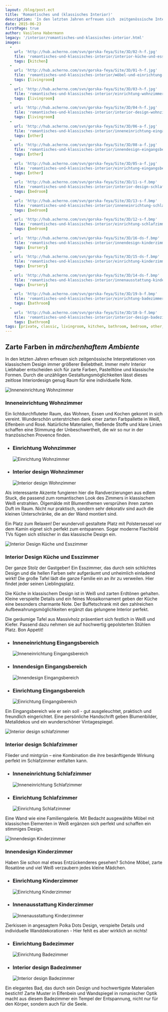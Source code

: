 ```yaml
---
layout: /blog/post.ect
title: 'Romantisches und (klassisches Interior)'
description: 'In den letzten Jahren erfreuen sich  zeitgenössische Interpretationen von klassischem Design immer größerer Beliebtheit. Immer mehr Interior Liebhaber entscheiden sich für zarte Farben, Pastelltöne und klassische Formen.'
date: 2015-06-23
firstPage: true
author: Vasilena Habermann
legacy: '/interior/romantisches-und-klassisches-interior.html'
images:
  -
    url: 'http://hub.acherno.com/svn/gorska-feya/Site/3D/02-h-f.jpg'
    file: 'romantisches-und-klassisches-interior/interior-küche-und-esszimmer.jpg'
    tags: [kitchen]
  -
    url: 'http://hub.acherno.com/svn/gorska-feya/Site/3D/01-h-f.jpg'
    file: 'romantisches-und-klassisches-interior/мöbel-und-einrichtung-wohnzimmer.jpg'
    tags: [livingroom]
  -
    url: 'http://hub.acherno.com/svn/gorska-feya/Site/3D/03-h-f.jpg'
    file: 'romantisches-und-klassisches-interior/einrichtung-wohnzimmer.jpg'
    tags: [livingroom]
  -
    url: 'http://hub.acherno.com/svn/gorska-feya/Site/3D/04-h-f.jpg'
    file: 'romantisches-und-klassisches-interior/interior-design-wohnzimmer.jpg'
    tags: [livingroom]
  -
    url: 'http://hub.acherno.com/svn/gorska-feya/Site/3D/06-a-f.jpg'
    file: 'romantisches-und-klassisches-interior/inneneinrichtung-eingangsbereich.jpg'
    tags: [other]
  -
    url: 'http://hub.acherno.com/svn/gorska-feya/Site/3D/08-a-f.jpg'
    file: 'romantisches-und-klassisches-interior/innendesign-eingangsbereich.jpg'
    tags: [other]
  -
    url: 'http://hub.acherno.com/svn/gorska-feya/Site/3D/05-a-f.jpg'
    file: 'romantisches-und-klassisches-interior/einrichtung-eingangsbereich.jpg'
    tags: [other]
  -
    url: 'http://hub.acherno.com/svn/gorska-feya/Site/3D/11-s-f.bmp'
    file: 'romantisches-und-klassisches-interior/interior-design-schlafzimmer.jpg'
    tags: [bedroom]
  -
    url: 'http://hub.acherno.com/svn/gorska-feya/Site/3D/13-s-f.bmp'
    file: 'romantisches-und-klassisches-interior/inneneinrichtung-schlafzimmer.jpg'
    tags: [bedroom]
  -
    url: 'http://hub.acherno.com/svn/gorska-feya/Site/3D/12-s-f.bmp'
    file: 'romantisches-und-klassisches-interior/einrichtung-schlafzimmer.jpg'
    tags: [bedroom]
  -
    url: 'http://hub.acherno.com/svn/gorska-feya/Site/3D/16-ds-f.bmp'
    file: 'romantisches-und-klassisches-interior/innendesign-kinderzimmer.jpg'
    tags: [nursery]
  -
    url: 'http://hub.acherno.com/svn/gorska-feya/Site/3D/15-ds-f.bmp'
    file: 'romantisches-und-klassisches-interior/einrichtung-kinderzimmer.jpg'
    tags: [nursery]
  -
    url: 'http://hub.acherno.com/svn/gorska-feya/Site/3D/14-ds-f.bmp'
    file: 'romantisches-und-klassisches-interior/innenausstattung-kinderzimmer.jpg'
    tags: [nursery]
  -
    url: 'http://hub.acherno.com/svn/gorska-feya/Site/3D/19-b-f.bmp'
    file: 'romantisches-und-klassisches-interior/einrichtung-badezimmer.jpg'
    tags: [bathroom]
  -
    url: 'http://hub.acherno.com/svn/gorska-feya/Site/3D/18-b-f.bmp'
    file: 'romantisches-und-klassisches-interior/interior-design-badezimmer.jpg'
    tags: [bathroom]
tags: [private, classic, livingroom, kitchen, bathroom, bedroom, other, nursery]
---
```

## Zarte Farben in *märchenhaftem Ambiente*
In den letzten Jahren erfreuen sich  zeitgenössische Interpretationen von klassischem Design immer größerer Beliebtheit. Immer mehr Interior Liebhaber entscheiden sich für zarte Farben, Pastelltöne und klassische Formen. Durch die unzähligen Gestaltungsmöglichkeiten lässt dieses zeitlose Interiordesign  genug Raum für eine individuelle Note.

![Inneneinrichtung Wohnzimmer](romantisches-und-klassisches-interior/мöbel-und-einrichtung-wohnzimmer.jpg)
### Inneneinrichtung **Wohnzimmer**

Ein lichtdurchfluteter Raum, das Wohnen, Essen und Kochen gekonnt in sich vereint. Wunderschön unterstrichen dank einer zarten Farbpallette in Weiß, Elfenbein und Rosé. Natürliche Materialien, fließende Stoffe und klare Linien schaffen eine Stimmung der Unbeschwertheit, die wir so  nur in der französischen Provence finden.

-   ### Einrichtung **Wohnzimmer**
    ![Einrichtung Wohnzimmer](romantisches-und-klassisches-interior/einrichtung-wohnzimmer.jpg)
-   ### Interior design **Wohnzimmer**
    ![Interior design Wohnzimmer](romantisches-und-klassisches-interior/interior-design-wohnzimmer.jpg)

Als interessante Akzente  fungieren hier die Randverzierungen aus edlem Stuck, die passend zum romantischen Look des Zimmers in klassischem Weiß erstrahlen. Ölgemälde mit Blumenthemen versprühen ihren zarten Duft im Raum. Nicht nur praktisch, sondern sehr dekorativ sind auch die kleinen Unterschränke, die an der Wand montiert sind.  

Ein Platz zum Relaxen! Der wundervoll gestaltete Platz mit Polstersessel vor dem  Kamin eignet sich perfekt zum entspannen. Sogar moderne Flachbild TVs fügen sich stilsicher in das klassische Design ein.

![Interior Design Küche und Esszimmer](romantisches-und-klassisches-interior/interior-küche-und-esszimmer.jpg)
### Interior Design **Küche und Esszimmer**

Der ganze Stolz der Gastgeber! Ein Esszimmer, das durch sein schlichtes Design und die hellen Farben sehr aufgeräumt und unheimlich einladend wirkt!
Die große Tafel lädt die ganze Familie ein an ihr zu verweilen. Hier findet jeder seinen Lieblingsplatz. 

Die Küche in klassischem Design ist in Weiß und zarten Erdtönen gehalten. Kleine  verspielte Details und ein feines Mosaikornament geben der Küche eine besonders charmante Note. Der Buffetschrank mit den zahlreichen Aufbewahrungsmöglichkeiten ergänzt das gelungene Interior perfekt.

Die geräumige Tafel aus Massivholz präsentiert sich festlich in Weiß und Kiefer. Passend dazu nehmen sie auf hochwertig gepolsterten Stühlen Platz.
Bon Appetit!

-   ### Inneneinrichtung **Eingangsbereich**
    ![Inneneinrichtung Eingangsbereich](romantisches-und-klassisches-interior/inneneinrichtung-eingangsbereich.jpg)
-   ### Innendesign **Eingangsbereich**
    ![Innendesign Eingangsbereich](romantisches-und-klassisches-interior/innendesign-eingangsbereich.jpg)
-   ### Einrichtung **Eingangsbereich**
    ![Einrichtung Eingangsbereich](romantisches-und-klassisches-interior/einrichtung-eingangsbereich.jpg)

Ein Eingangsbereich wie er sein soll - gut ausgeleuchtet, praktisch und freundlich eingerichtet. Eine persönliche Handschrift geben Blumenbilder, Metalldekos und ein wunderschöner Vintagespiegel.

![Interior design schlafzimmer](romantisches-und-klassisches-interior/interior-design-schlafzimmer.jpg)
### Interior design **Schlafzimmer**

Flieder und mintgrün – eine Kombination die ihre besänftigende Wirkung perfekt im Schlafzimmer entfalten kann. 

-   ### Inneneinrichtung **Schlafzimmer**
    ![Inneneinrichtung Schlafzimmer](romantisches-und-klassisches-interior/inneneinrichtung-schlafzimmer.jpg)
-   ### Einrichtung **Schlafzimmer**
    ![Einrichtung Schlafzimmer](romantisches-und-klassisches-interior/einrichtung-schlafzimmer.jpg)

Eine Wand wie eine Familiengalerie. Mit Bedacht ausgewählte Möbel mit klassischen Elementen in Weiß  ergänzen sich perfekt und schaffen ein stimmiges Design.

![Innendesign Kinderzimmer](romantisches-und-klassisches-interior/innendesign-kinderzimmer.jpg)
### Innendesign **Kinderzimmer**

Haben Sie schon mal etwas Entzückenderes gesehen? Schöne  Möbel, zarte Rosatöne und viel Weiß verzaubern jedes kleine Mädchen.

-   ### Einrichtung **Kinderzimmer**
    ![Einrichtung Kinderzimmer](romantisches-und-klassisches-interior/einrichtung-kinderzimmer.jpg)
-   ### Innenausstattung **Kinderzimmer**
    ![Innenausstattung Kinderzimmer](romantisches-und-klassisches-interior/innenausstattung-kinderzimmer.jpg)

Zierkissen in angesagtem Polka Dots Design, verspielte Details und individuelle Wanddekorationen - Hier fehlt es aber wirklich an nichts!

-   ### Einrichtung **Badezimmer**
    ![Einrichtung Badezimmer](romantisches-und-klassisches-interior/einrichtung-badezimmer.jpg)
-   ### Interior design **Badezimmer**
    ![Interior design Badezimmer](romantisches-und-klassisches-interior/interior-design-badezimmer.jpg)

Ein elegantes Bad, das durch sein Design und  hochwertigste Materialien besticht! Zarte Muster in Elfenbein und Wandspiegel in romanischer Optik macht aus diesem Badezimmer ein Tempel der Entspannung, nicht nur für den Körper, sondern auch für die Seele.